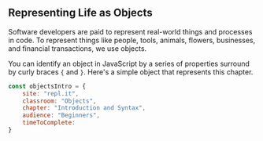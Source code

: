 ## Representing Life as Objects

Software developers are paid to represent real-world things and processes in code. To represent things like people, tools, animals, flowers, businesses, and financial transactions, we use objects.

You can identify an object in JavaScript by a series of properties surround by curly braces `{` and `}`. Here's a simple object that represents this chapter.

```js
const objectsIntro = {
	site: "repl.it",
	classroom: "Objects",
	chapter: "Introduction and Syntax",
	audience: "Beginners",
	timeToComplete: 
}
```
<!--stackedit_data:
eyJoaXN0b3J5IjpbMTczNTk0NDQxNSw3MzA5OTgxMTZdfQ==
-->